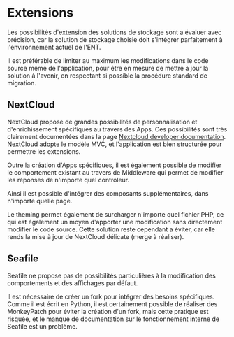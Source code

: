 Extensions
==========

Les possibilités d'extension des solutions de stockage sont a évaluer avec précision, car la solution de stockage 
choisie doit s'intégrer parfaitement à l'environnement actuel de l'ENT.

Il est préférable de limiter au maximum les modifications dans le code source même de l'application, pour être en 
mesure de mettre à jour la solution à l'avenir, en respectant si possible la procédure standard de migration.

NextCloud
---------

NextCloud propose de grandes possibilités de personnalisation et d'enrichissement spécifiques au travers des Apps. 
Ces possibilités sont très clairement documentées dans la page 
[Nextcloud developer documentation](https://docs.nextcloud.com/server/13/developer_manual/). NextCloud adopte le 
modèle MVC, et l'application est bien structurée pour permettre les extensions.

Outre la création d'Apps spécifiques, il est également possible de modifier le comportement existant au travers de 
Middleware qui permet de modifier les réponses de n'importe quel contrôleur. 

Ainsi il est possible d'intégrer des composants supplémentaires, dans n'importe quelle page.

Le theming permet également de surcharger n'importe quel fichier PHP, ce qui est également un moyen 
d'apporter une modification sans directement modifier le code source. Cette solution reste cependant a éviter, car
elle rends la mise à jour de NextCloud délicate (merge à réaliser). 

Seafile
-------

Seafile ne propose pas de possibilités particulières à la modification des comportements et des affichages par 
défaut.

Il est nécessaire de créer un fork pour intégrer des besoins spécifiques. Comme il est écrit en Python, il est 
certainement possible de réaliser des MonkeyPatch pour éviter la création d'un fork, mais cette pratique est risquée, 
et le manque de documentation sur le fonctionnement interne de Seafile est un problème.
